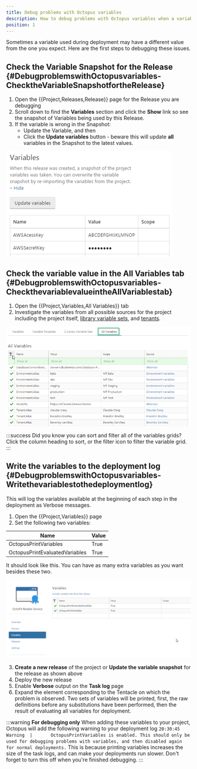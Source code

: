 ```yaml
---
title: Debug problems with Octopus variables
description: How to debug problems with Octopus variables when a variable used during a deploying is different thatn the one you expect.
position: 1
---
```


Sometimes a variable used during deployment may have a different value from the one you expect. Here are the first steps to debugging these issues.

## Check the Variable Snapshot for the Release {#DebugproblemswithOctopusvariables-ChecktheVariableSnapshotfortheRelease}

1. Open the {{Project,Releases,Release}} page for the Release you are debugging
2. Scroll down to find the **Variables** section and click the **Show** link so see the snapshot of Variables being used by this Release.
3. If the variable is wrong in the Snapshot:
    * Update the Variable, and then
    * Click the **Update variables** button - beware this will update **all** variables in the Snapshot to the latest values.

![](/docs/images/3048145/3278466.png)

## Check the variable value in the All Variables tab {#DebugproblemswithOctopusvariables-CheckthevariablevalueintheAllVariablestab}

1. Open the {{Project,Variables,All Variables}} tab
2. Investigate the variables from all possible sources for the project including the project itself, [library variable sets](/docs/deploying-applications/deployment-process/variables/library-variable-sets.md), and [tenants](/docs/deploying-applications/multi-tenant-deployments/index.md).

![](/docs/images/3048145/5865680.png "width=500")

:::success
Did you know you can sort and filter all of the variables grids? Click the column heading to sort, or the filter icon to filter the variable grid.
:::

## Write the variables to the deployment log {#DebugproblemswithOctopusvariables-Writethevariablestothedeploymentlog}

This will log the variables available at the beginning of each step in the deployment as Verbose messages.

1. Open the {{Project,Variables}} page
2. Set the following two variables:

| Name | Value |
| --- | --- |
| OctopusPrintVariables | True |
| OctopusPrintEvaluatedVariables | True |

It should look like this. You can have as many extra variables as you want besides these two.

![](/docs/images/3048145/3278087.png "width=500")

3. **Create a new release** of the project or **Update the variable snapshot** for the release as shown above
4. Deploy the new release
5. Enable **Verbose** output on the **Task log** page
6. Expand the element corresponding to the Tentacle on which the problem is observed. Two sets of variables will be printed, first, the raw definitions before any substitutions have been performed, then the result of evaluating all variables for deployment.

:::warning
**For debugging only**
When adding these variables to your project, Octopus will add the following warning to your deployment log
`20:30:45   Warning  |       OctopusPrintVariables is enabled. This should only be used for debugging problems with variables, and then disabled again for normal deployments.`
This is because printing variables increases the size of the task logs, and can make your deployments run slower. Don't forget to turn this off when you're finished debugging.
:::
